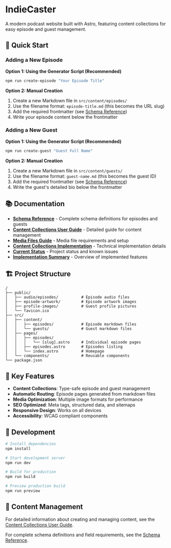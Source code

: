 # IndieCaster

A modern podcast website built with Astro, featuring content collections for easy episode and guest management.

## 🚀 Quick Start

### Adding a New Episode

**Option 1: Using the Generator Script (Recommended)**
```bash
npm run create-episode "Your Episode Title"
```

**Option 2: Manual Creation**
1. Create a new Markdown file in `src/content/episodes/`
2. Use the filename format: `episode-title.md` (this becomes the URL slug)
3. Add the required frontmatter (see [Schema Reference](./schemas.md))
4. Write your episode content below the frontmatter

### Adding a New Guest

**Option 1: Using the Generator Script (Recommended)**
```bash
npm run create-guest "Guest Full Name"
```

**Option 2: Manual Creation**
1. Create a new Markdown file in `src/content/guests/`
2. Use the filename format: `guest-name.md` (this becomes the guest ID)
3. Add the required frontmatter (see [Schema Reference](./schemas.md))
4. Write the guest's detailed bio below the frontmatter

## 📚 Documentation

- **[Schema Reference](./schemas.md)** - Complete schema definitions for episodes and guests
- **[Content Collections User Guide](./content-collections-user-guide.md)** - Detailed guide for content management
- **[Media Files Guide](./MEDIA-FILES-GUIDE.md)** - Media file requirements and setup
- **[Content Collections Implementation](./content-collections-implementation.md)** - Technical implementation details
- **[Current Status](./CURRENT-STATUS.md)** - Project status and known issues
- **[Implementation Summary](./IMPLEMENTATION-SUMMARY.md)** - Overview of implemented features

## 🏗️ Project Structure

```text
/
├── public/
│   ├── audio/episodes/          # Episode audio files
│   ├── episode-artwork/         # Episode artwork images
│   ├── profile-images/          # Guest profile pictures
│   └── favicon.ico
├── src/
│   ├── content/
│   │   ├── episodes/            # Episode markdown files
│   │   └── guests/              # Guest markdown files
│   ├── pages/
│   │   ├── episodes/
│   │   │   └── [slug].astro     # Individual episode pages
│   │   ├── episodes.astro       # Episodes listing
│   │   └── index.astro          # Homepage
│   └── components/              # Reusable components
└── package.json
```

## 🎯 Key Features

- **Content Collections**: Type-safe episode and guest management
- **Automatic Routing**: Episode pages generated from markdown files
- **Media Optimization**: Multiple image formats for performance
- **SEO Optimized**: Meta tags, structured data, and sitemaps
- **Responsive Design**: Works on all devices
- **Accessibility**: WCAG compliant components

## 🔧 Development

```bash
# Install dependencies
npm install

# Start development server
npm run dev

# Build for production
npm run build

# Preview production build
npm run preview
```

## 📝 Content Management

For detailed information about creating and managing content, see the [Content Collections User Guide](./content-collections-user-guide.md).

For complete schema definitions and field requirements, see the [Schema Reference](./schemas.md).

